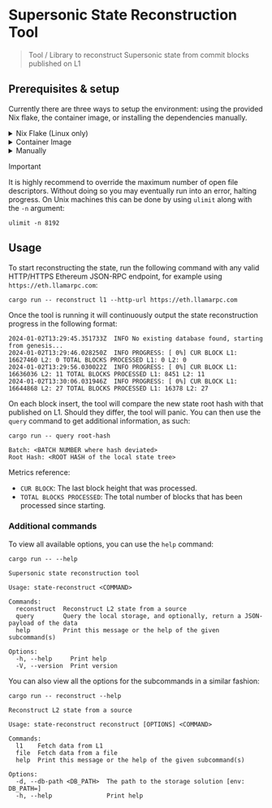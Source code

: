 # Supersonic State Reconstruction Tool
> Tool / Library to reconstruct Supersonic state from commit blocks published on L1

## Prerequisites & setup
Currently there are three ways to setup the environment: using the provided Nix flake, the container image, or installing the dependencies manually.

<details>
  <summary>Nix Flake (Linux only)</summary>
  To use the supplied Nix development environment you need to have Nix installed, This can be done by following the official instructions <a href="https://nixos.org/download.html">here</a>.   <br><br>

  Once Nix is installed, the development environment can be activated via the following command:

  ```nix
  nix develop --experimental-features 'nix-command flakes'
  ```

  If you instead want to permanently enable the experimental flakes feature, you can do so by following the instructions detailed <a href="https://nixos.wiki/wiki/Flakes">here</a>. The environment can then be activated via:

  ```nix
  nix develop
  ```

</details>

<details>
  <summary>Container Image</summary>
  To build the container image, use:
  <br><br>

  ```fish
  podman build -t state-reconstruction:latest .
  ```

  And, to run it with `podman`, please use:

  ```fish
  podman run -it state-reconstruction:latest
  ```
</details>

<details>
  <summary>Manually</summary>
  This tool is written in nightly Rust; you can install Rust by following the official instructions <a href="https://www.rust-lang.org/learn/get-started">here</a>, and then running the following command to switch to the nightly toolchain:
  <br><br>

  ```fish
  rustup toolchain install nightly
  ```

  You also need to have `protobuf`, version `3.20` or above, installed and accessible via `PATH`. Use your preferred package manager to do this. For example, using brew:

  ```fish
  brew install protobuf
  ```
</details>

> [!IMPORTANT]
> It is highly recommend to override the maximum number of open file descriptors. Without doing so you may eventually run into an error, halting progress. On Unix machines this can be done by using `ulimit` along with the `-n` argument:
> ```fish
> ulimit -n 8192
> ```

## Usage
To start reconstructing the state, run the following command with any valid HTTP/HTTPS Ethereum JSON-RPC endpoint, for example using `https://eth.llamarpc.com`:

```fish
cargo run -- reconstruct l1 --http-url https://eth.llamarpc.com
```

Once the tool is running it will continuously output the state reconstruction progress in the following format:

```fish
2024-01-02T13:29:45.351733Z  INFO No existing database found, starting from genesis...
2024-01-02T13:29:46.028250Z  INFO PROGRESS: [ 0%] CUR BLOCK L1: 16627460 L2: 0 TOTAL BLOCKS PROCESSED L1: 0 L2: 0
2024-01-02T13:29:56.030022Z  INFO PROGRESS: [ 0%] CUR BLOCK L1: 16636036 L2: 11 TOTAL BLOCKS PROCESSED L1: 8451 L2: 11
2024-01-02T13:30:06.031946Z  INFO PROGRESS: [ 0%] CUR BLOCK L1: 16644868 L2: 27 TOTAL BLOCKS PROCESSED L1: 16378 L2: 27
```

On each block insert, the tool will compare the new state root hash with that published on L1. Should they differ, the tool will panic. You can then use the `query` command to get additional information, as such:
```fish
cargo run -- query root-hash

Batch: <BATCH NUMBER where hash deviated>
Root Hash: <ROOT HASH of the local state tree>
```

Metrics reference:

- `CUR BLOCK`: The last block height that was processed.
- `TOTAL BLOCKS PROCESSED`: The total number of blocks that has been processed since starting.

### Additional commands

To view all available options, you can use the `help` command:

```fish
cargo run -- --help

Supersonic state reconstruction tool

Usage: state-reconstruct <COMMAND>

Commands:
  reconstruct  Reconstruct L2 state from a source
  query        Query the local storage, and optionally, return a JSON-payload of the data
  help         Print this message or the help of the given subcommand(s)

Options:
  -h, --help     Print help
  -V, --version  Print version
```

You can also view all the options for the subcommands in a similar fashion:

```fish
cargo run -- reconstruct --help

Reconstruct L2 state from a source

Usage: state-reconstruct reconstruct [OPTIONS] <COMMAND>

Commands:
  l1    Fetch data from L1
  file  Fetch data from a file
  help  Print this message or the help of the given subcommand(s)

Options:
  -d, --db-path <DB_PATH>  The path to the storage solution [env: DB_PATH=]
  -h, --help               Print help
```
